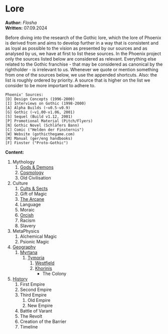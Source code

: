 # Lore

**Author:** *Flosha*  
**Written:** 07.09.2024  

Before diving into the research of the Gothic lore, which the lore of Phoenix is derived from and aims to develop further in a way that is consistent and as loyal as possible to the vision as presented by our sources and as analysed by us, we have at first to list these sources. In the Phoenix project only the sources listed below are considered as relevant. Everything else related to the Gothic franchise - that may be considered as canonical by the rightholder - is irrelevant to us. Whenever we quote or mention something from one of the sources below, we use the appended shortcuts. Also: the list is roughly ordered by priority. A source that is higher on the list we consider to be more important to adhere to.

```
Phoenix' Sources:
[D] Design Concepts (1996-2000)
[I] Interviews on Gothic (1998-2000)
[A] Alpha Builds (~v0.5-v0.9)    
[G] Gothic (~v1.00-v1.06, 2001)   
[S] Sequel (Build v1.12, 2001)  
[P] Promotional Material (Pitch/Flyers)   
[N] Gothic Novel (Schläfers Bann)  
[C] Comic ("Helden der Finsternis")   
[W] Website (gothicthegame.com)  
[M] Manual (ger/eng handbooks)  
[F] Finster ("Proto-Gothic")   
```


**Content:**

1. Mythology
    1. [Gods & Demons](/lore/gods)
    2. [Cosmology](/lore/spheres)
    3. Old Civilisation
2. Culture
    1. [Cults & Sects](/lore/cults)
    2. Gift of Magic
    3. [The Arcane](/lore/arcane)
    4. Language
	1. Moraic
	2. [Orcish](/lore/orcish)
    5. Racism
    6. Slavery
3. MetaPhysics
    1. Alchemical Magic
    2. Psionic Magic
4. [Geography](/lore/geography)
    1. [Myrtana](/lore/myrtana)
        1. [Tymoria](/lore/tymoris)
            1. [Westfield](/lore/westfield)
            2. [Khorinis](/lore/khorinis)
                * The Colony
5. [History](/lore/history)
    1. First Empire
    2. Second Empire
    3. Third Empire
        1. Old Empire
        2. New Empire
    4. Battle of Varant
    5. The Revolt
    6. Creation of the Barrier <!-- here include size of the barrier -->
    7. Timeline 
